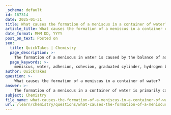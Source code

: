 ```yaml
---
_schema: default
id: 167314
date: 2025-01-31
title: What causes the formation of a meniscus in a container of water?
article_title: What causes the formation of a meniscus in a container of water?
date_format: MMM DD, YYYY
post_on_text: Posted on
seo:
  title: QuickTakes | Chemistry
  page_description: >-
    The formation of a meniscus in water is caused by the balance of adhesion and cohesion forces, with adhesive forces between water and the container being stronger, leading to a concave surface.
  page_keywords: >-
    meniscus, water, adhesion, cohesion, graduated cylinder, hydrogen bonding, surface tension, liquid measurement, polar molecules, curvature
author: QuickTakes
question: >-
    What causes the formation of a meniscus in a container of water?
answer: >-
    The formation of a meniscus in a container of water is primarily caused by the interplay between two fundamental properties of water: adhesion and cohesion.\n\n### Cohesion\nCohesion refers to the attraction between water molecules themselves, which is largely due to hydrogen bonding. This property allows water molecules to stick together, creating a strong internal structure. When water is placed in a graduated cylinder, the cohesive forces among the water molecules tend to pull them together, which helps maintain a level surface.\n\n### Adhesion\nAdhesion, on the other hand, is the attraction between water molecules and the molecules of the container—in this case, the glass of the graduated cylinder. Water is a polar molecule, and it is attracted to the polar surface of the glass. This attraction causes the water to climb up the sides of the cylinder, leading to a curvature at the surface of the liquid.\n\n### Meniscus Formation\nIn a graduated cylinder, the combination of these two forces results in a concave meniscus. The adhesive forces between the water and the glass are stronger than the cohesive forces among the water molecules. As a result, the water molecules are drawn up along the sides of the cylinder, creating a dip in the center of the water surface. This phenomenon is crucial for accurately measuring liquid volumes, as the lowest point of the meniscus should be aligned with the measurement mark.\n\nIn summary, the meniscus forms due to the stronger adhesive forces between water and the glass compared to the cohesive forces among the water molecules, resulting in a characteristic curve at the surface of the liquid.
subject: Chemistry
file_name: what-causes-the-formation-of-a-meniscus-in-a-container-of-water.md
url: /learn/chemistry/questions/what-causes-the-formation-of-a-meniscus-in-a-container-of-water
---
```


&nbsp;